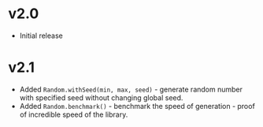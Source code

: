 # v2.0
* Initial release

# v2.1
* Added `Random.withSeed(min, max, seed)` - generate random number with specified seed without changing global seed.
* Added `Random.benchmark()` - benchmark the speed of generation - proof of incredible speed of the library.